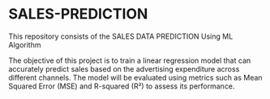 # SALES-PREDICTION
This repository consists of the SALES DATA PREDICTION Using ML Algorithm

The objective of this project is to train a linear regression model that can accurately predict sales based on the advertising expenditure across different channels. The model will be evaluated using metrics such as Mean Squared Error (MSE) and R-squared (R²) to assess its performance.

